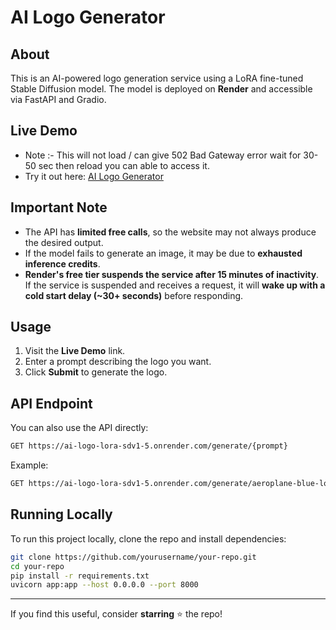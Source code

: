 # AI Logo Generator

## About
This is an AI-powered logo generation service using a LoRA fine-tuned Stable Diffusion model. The model is deployed on **Render** and accessible via FastAPI and Gradio.

## Live Demo
- Note :- This will not load / can give 502 Bad Gateway error wait for 30-50 sec then reload you can able to access it.
- Try it out here: [AI Logo Generator](https://ai-logo-lora-sdv1-5.onrender.com)

## Important Note
- The API has **limited free calls**, so the website may not always produce the desired output.
- If the model fails to generate an image, it may be due to **exhausted inference credits**.
- **Render's free tier suspends the service after 15 minutes of inactivity**. If the service is suspended and receives a request, it will **wake up with a cold start delay (~30+ seconds)** before responding.

## Usage
1. Visit the **Live Demo** link.
2. Enter a prompt describing the logo you want.
3. Click **Submit** to generate the logo.

## API Endpoint
You can also use the API directly:
```bash
GET https://ai-logo-lora-sdv1-5.onrender.com/generate/{prompt}
```
Example:
```bash
GET https://ai-logo-lora-sdv1-5.onrender.com/generate/aeroplane-blue-logo
```

## Running Locally
To run this project locally, clone the repo and install dependencies:
```bash
git clone https://github.com/yourusername/your-repo.git
cd your-repo
pip install -r requirements.txt
uvicorn app:app --host 0.0.0.0 --port 8000
```

---
If you find this useful, consider **starring** ⭐ the repo!

